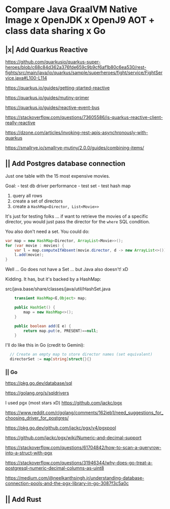 # Compare Java GraalVM Native Image x OpenJDK x OpenJ9 AOT + class data sharing x Go



## |x| Add Quarkus Reactive

https://github.com/quarkusio/quarkus-super-heroes/blob/c68c84d362a376fde659c9b9cf6af1b80c6ea530/rest-fights/src/main/java/io/quarkus/sample/superheroes/fight/service/FightService.java#L100-L114

https://quarkus.io/guides/getting-started-reactive

https://quarkus.io/guides/mutiny-primer

https://quarkus.io/guides/reactive-event-bus

https://stackoverflow.com/questions/73605586/is-quarkus-reactive-client-really-reactive

https://dzone.com/articles/invoking-rest-apis-asynchronously-with-quarkus

https://smallrye.io/smallrye-mutiny/2.0.0/guides/combining-items/



## || Add Postgres database connection

Just one table with the 15 most expensive movies.

Goal:
	- test db driver performance
	- test set
	- test hash map

1) query all rows
2) create a set of directors
3) create a `HashMap<Director, List<Movie>>`

It's just for testing folks ... if want to retrieve the movies of a
specific director, you would just pass the director for the `where`
SQL condition.

You also don't need a set. You could do:

```java
var map = new HashMap<Director, ArrayList<Movie>>();
for (var movie : movies) {
	var l = map.computeIfAbsent(movie.director, d -> new ArrayList<>());
	l.add(movie);
}
```

Well ... Go does not have a Set ... but Java also doesn't! xD

Kidding. It has, but it's backed by a HashMap:

src/java.base/share/classes/java/util/HashSet.java

```java
    transient HashMap<E,Object> map;

    public HashSet() {
        map = new HashMap<>();
    }

    public boolean add(E e) {
        return map.put(e, PRESENT)==null;
    }

```

I'll do like this in Go (credit to Gemini):

```go
  // Create an empty map to store director names (set equivalent)
  directorSet := map[string]struct{}{}
```

### || Go

https://pkg.go.dev/database/sql

https://golang.org/s/sqldrivers

I used pgx (most stars xD)
https://github.com/jackc/pgx

https://www.reddit.com/r/golang/comments/162ieb1/need_suggestions_for_choosing_driver_for_postgres/

https://pkg.go.dev/github.com/jackc/pgx/v4/pgxpool

https://github.com/jackc/pgx/wiki/Numeric-and-decimal-support

https://stackoverflow.com/questions/61704842/how-to-scan-a-queryrow-into-a-struct-with-pgx

https://stackoverflow.com/questions/31946344/why-does-go-treat-a-postgresql-numeric-decimal-columns-as-uint8

https://medium.com/@neelkanthsingh.jr/understanding-database-connection-pools-and-the-pgx-library-in-go-3087f3c5a0c


## || Add Rust
